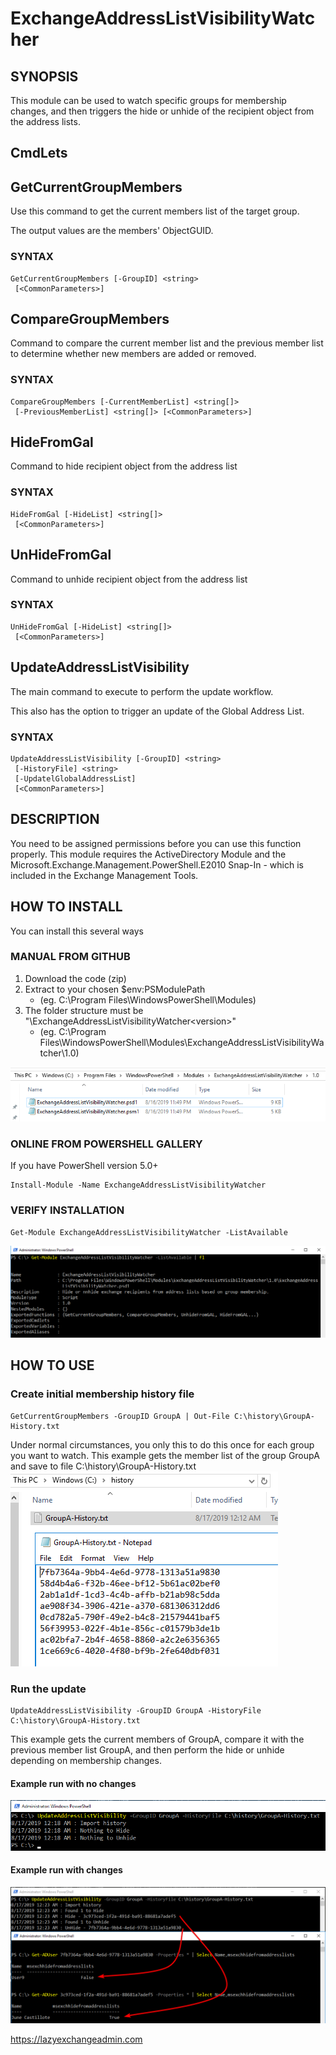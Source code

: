 # ExchangeAddressListVisibilityWatcher
 
## SYNOPSIS
This module can be used to watch specific groups for membership changes, and then triggers the hide or unhide of the recipient object from the address lists.

## CmdLets

## GetCurrentGroupMembers
Use this command to get the current members list of the target group.

The output values are the members' ObjectGUID.

### SYNTAX
```
GetCurrentGroupMembers [-GroupID] <string>
 [<CommonParameters>]
```
## CompareGroupMembers
Command to compare the current member list and the previous member list to determine whether new members are added or removed.

### SYNTAX
```
CompareGroupMembers [-CurrentMemberList] <string[]>
 [-PreviousMemberList] <string[]> [<CommonParameters>]
```

## HideFromGal
Command to hide recipient object from the address list

### SYNTAX
```
HideFromGal [-HideList] <string[]>
 [<CommonParameters>]
```

## UnHideFromGal
Command to unhide recipient object from the address list

### SYNTAX
```
UnHideFromGal [-HideList] <string[]>
 [<CommonParameters>]
```

## UpdateAddressListVisibility
The main command to execute to perform the update workflow.

This also has the option to trigger an update of the Global Address List.

### SYNTAX
```
UpdateAddressListVisibility [-GroupID] <string>
 [-HistoryFile] <string>
 [-UpdatelGlobalAddressList]
 [<CommonParameters>]
```

## DESCRIPTION
You need to be assigned permissions before you can use this function properly. This module requires the ActiveDirectory Module and the Microsoft.Exchange.Management.PowerShell.E2010 Snap-In - which is included in the Exchange Management Tools.

## HOW TO INSTALL
You can install this several ways

### MANUAL FROM GITHUB
1. Download the code (zip)
2. Extract to your chosen $env:PSModulePath
    - (eg. C:\Program Files\WindowsPowerShell\Modules)
3. The folder structure must be "\ExchangeAddressListVisibilityWatcher\<version>"
    - (eg. C:\Program Files\WindowsPowerShell\Modules\ExchangeAddressListVisibilityWatcher\1.0)

![Module Install Path](images/module-install-path.png)

### ONLINE FROM POWERSHELL GALLERY
If you have PowerShell version 5.0+
```
Install-Module -Name ExchangeAddressListVisibilityWatcher
```

### VERIFY INSTALLATION
```
Get-Module ExchangeAddressListVisibilityWatcher -ListAvailable
```

![Verify Installation](images/module-install-verify.png)


## HOW TO USE
### Create initial membership history file
```
GetCurrentGroupMembers -GroupID GroupA | Out-File C:\history\GroupA-History.txt
```

Under normal circumstances, you only this to do this once for each group you want to watch.
This example gets the member list of the group GroupA and save to file C:\history\GroupA-History.txt
![History File](images/history-file-example.png)

### Run the update
```
UpdateAddressListVisibility -GroupID GroupA -HistoryFile C:\history\GroupA-History.txt
```

This example gets the current members of GroupA, compare it with the previous member list GroupA, and then perform the hide or unhide depending on membership changes.

#### Example run with no changes
![Without Change](images/without-change-example.png)

#### Example run with changes
![With Change](images/hide-unhide-example.png)



https://lazyexchangeadmin.com